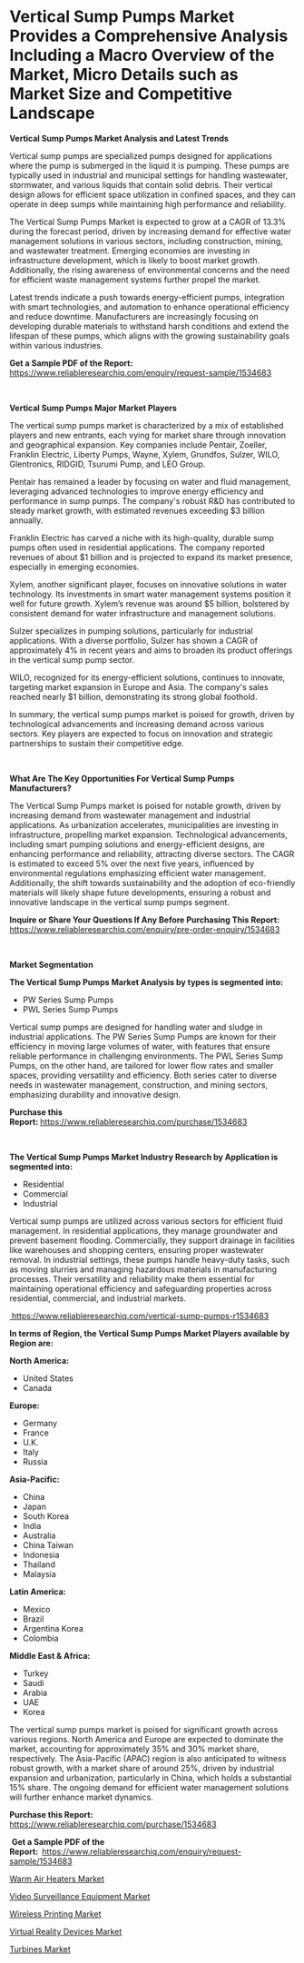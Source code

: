 <p><h1>Vertical Sump Pumps Market Provides a Comprehensive Analysis Including a Macro Overview of the Market, Micro Details such as Market Size and Competitive Landscape</h1></p><p><strong>Vertical Sump Pumps Market Analysis and Latest Trends</strong></p>
<p><p>Vertical sump pumps are specialized pumps designed for applications where the pump is submerged in the liquid it is pumping. These pumps are typically used in industrial and municipal settings for handling wastewater, stormwater, and various liquids that contain solid debris. Their vertical design allows for efficient space utilization in confined spaces, and they can operate in deep sumps while maintaining high performance and reliability.</p><p>The Vertical Sump Pumps Market is expected to grow at a CAGR of 13.3% during the forecast period, driven by increasing demand for effective water management solutions in various sectors, including construction, mining, and wastewater treatment. Emerging economies are investing in infrastructure development, which is likely to boost market growth. Additionally, the rising awareness of environmental concerns and the need for efficient waste management systems further propel the market.</p><p>Latest trends indicate a push towards energy-efficient pumps, integration with smart technologies, and automation to enhance operational efficiency and reduce downtime. Manufacturers are increasingly focusing on developing durable materials to withstand harsh conditions and extend the lifespan of these pumps, which aligns with the growing sustainability goals within various industries.</p></p>
<p><strong>Get a Sample PDF of the Report:&nbsp;</strong> <a href="https://www.reliableresearchiq.com/enquiry/request-sample/1534683?utm_campaign=1170&utm_medium=2&utm_source=Github&utm_content=ia&utm_term=08042025&utm_id=vertical-sump-pumps">https://www.reliableresearchiq.com/enquiry/request-sample/1534683</a></p>
<p>&nbsp;</p>
<p><strong>Vertical Sump Pumps Major Market Players</strong></p>
<p><p>The vertical sump pumps market is characterized by a mix of established players and new entrants, each vying for market share through innovation and geographical expansion. Key companies include Pentair, Zoeller, Franklin Electric, Liberty Pumps, Wayne, Xylem, Grundfos, Sulzer, WILO, Glentronics, RIDGID, Tsurumi Pump, and LEO Group.</p><p>Pentair has remained a leader by focusing on water and fluid management, leveraging advanced technologies to improve energy efficiency and performance in sump pumps. The company's robust R&D has contributed to steady market growth, with estimated revenues exceeding $3 billion annually.</p><p>Franklin Electric has carved a niche with its high-quality, durable sump pumps often used in residential applications. The company reported revenues of about $1 billion and is projected to expand its market presence, especially in emerging economies.</p><p>Xylem, another significant player, focuses on innovative solutions in water technology. Its investments in smart water management systems position it well for future growth. Xylem’s revenue was around $5 billion, bolstered by consistent demand for water infrastructure and management solutions.</p><p>Sulzer specializes in pumping solutions, particularly for industrial applications. With a diverse portfolio, Sulzer has shown a CAGR of approximately 4% in recent years and aims to broaden its product offerings in the vertical sump pump sector.</p><p>WILO, recognized for its energy-efficient solutions, continues to innovate, targeting market expansion in Europe and Asia. The company's sales reached nearly $1 billion, demonstrating its strong global foothold.</p><p>In summary, the vertical sump pumps market is poised for growth, driven by technological advancements and increasing demand across various sectors. Key players are expected to focus on innovation and strategic partnerships to sustain their competitive edge.</p></p>
<p>&nbsp;</p>
<p><strong>What Are The Key Opportunities For Vertical Sump Pumps Manufacturers?</strong></p>
<p><p>The Vertical Sump Pumps market is poised for notable growth, driven by increasing demand from wastewater management and industrial applications. As urbanization accelerates, municipalities are investing in infrastructure, propelling market expansion. Technological advancements, including smart pumping solutions and energy-efficient designs, are enhancing performance and reliability, attracting diverse sectors. The CAGR is estimated to exceed 5% over the next five years, influenced by environmental regulations emphasizing efficient water management. Additionally, the shift towards sustainability and the adoption of eco-friendly materials will likely shape future developments, ensuring a robust and innovative landscape in the vertical sump pumps segment.</p></p>
<p><strong>Inquire or Share Your Questions If Any Before Purchasing This Report:</strong> <a href="https://www.reliableresearchiq.com/enquiry/pre-order-enquiry/1534683?utm_campaign=1170&utm_medium=2&utm_source=Github&utm_content=ia&utm_term=08042025&utm_id=vertical-sump-pumps">https://www.reliableresearchiq.com/enquiry/pre-order-enquiry/1534683</a></p>
<p>&nbsp;</p>
<p><strong>Market Segmentation</strong></p>
<p><strong>The Vertical Sump Pumps Market Analysis by types is segmented into:</strong></p>
<p><ul><li>PW Series Sump Pumps</li><li>PWL Series Sump Pumps</li></ul></p>
<p><p>Vertical sump pumps are designed for handling water and sludge in industrial applications. The PW Series Sump Pumps are known for their efficiency in moving large volumes of water, with features that ensure reliable performance in challenging environments. The PWL Series Sump Pumps, on the other hand, are tailored for lower flow rates and smaller spaces, providing versatility and efficiency. Both series cater to diverse needs in wastewater management, construction, and mining sectors, emphasizing durability and innovative design.</p></p>
<p><strong>Purchase this Report:&nbsp;</strong><a href="https://www.reliableresearchiq.com/purchase/1534683?utm_campaign=1170&utm_medium=2&utm_source=Github&utm_content=ia&utm_term=08042025&utm_id=vertical-sump-pumps">https://www.reliableresearchiq.com/purchase/1534683</a></p>
<p>&nbsp;</p>
<p><strong>The Vertical Sump Pumps Market Industry Research by Application is segmented into:</strong></p>
<p><ul><li>Residential</li><li>Commercial</li><li>Industrial</li></ul></p>
<p><p>Vertical sump pumps are utilized across various sectors for efficient fluid management. In residential applications, they manage groundwater and prevent basement flooding. Commercially, they support drainage in facilities like warehouses and shopping centers, ensuring proper wastewater removal. In industrial settings, these pumps handle heavy-duty tasks, such as moving slurries and managing hazardous materials in manufacturing processes. Their versatility and reliability make them essential for maintaining operational efficiency and safeguarding properties across residential, commercial, and industrial markets.</p></p>
<p><a href="https://www.reliableresearchiq.com/vertical-sump-pumps-r1534683?utm_campaign=1170&utm_medium=2&utm_source=Github&utm_content=ia&utm_term=08042025&utm_id=vertical-sump-pumps">&nbsp;https://www.reliableresearchiq.com/vertical-sump-pumps-r1534683</a></p>
<p><strong>In terms of Region, the Vertical Sump Pumps Market Players available by Region are:</strong></p>
<p>
    <p> <strong> North America: </strong>
        <ul>
            <li>United States</li>
            <li>Canada</li>
        </ul>
        </p> 
    <p> <strong> Europe: </strong>
        <ul>
            <li>Germany</li>
            <li>France</li>
            <li>U.K.</li>
            <li>Italy</li>
            <li>Russia</li>
        </ul>
        </p> 
    <p> <strong> Asia-Pacific: </strong>
        <ul>
            <li>China</li>
            <li>Japan</li>
            <li>South Korea</li>
            <li>India</li>
            <li>Australia</li>
            <li>China Taiwan</li>
            <li>Indonesia</li>
            <li>Thailand</li>
            <li>Malaysia</li>
        </ul>
        </p> 
    <p> <strong> Latin America: </strong>
        <ul>
            <li>Mexico</li>
            <li>Brazil</li>
            <li>Argentina Korea</li>
            <li>Colombia</li>
        </ul>
        </p> 
    <p> <strong> Middle East & Africa: </strong>
        <ul>
            <li>Turkey</li>
            <li>Saudi</li>
            <li>Arabia</li>
            <li>UAE</li>
            <li>Korea</li>
        </ul>
    </p>
    </p>
<p><p>The vertical sump pumps market is poised for significant growth across various regions. North America and Europe are expected to dominate the market, accounting for approximately 35% and 30% market share, respectively. The Asia-Pacific (APAC) region is also anticipated to witness robust growth, with a market share of around 25%, driven by industrial expansion and urbanization, particularly in China, which holds a substantial 15% share. The ongoing demand for efficient water management solutions will further enhance market dynamics.</p></p>
<p><strong>Purchase this Report: </strong><a href="https://www.reliableresearchiq.com/purchase/1534683?utm_campaign=1170&utm_medium=2&utm_source=Github&utm_content=ia&utm_term=08042025&utm_id=vertical-sump-pumps">https://www.reliableresearchiq.com/purchase/1534683</a></p>
<p>&nbsp;<strong>Get a Sample PDF of the Report:&nbsp;&nbsp;</strong><a href="https://www.reliableresearchiq.com/enquiry/request-sample/1534683?utm_campaign=1170&utm_medium=2&utm_source=Github&utm_content=ia&utm_term=08042025&utm_id=vertical-sump-pumps">https://www.reliableresearchiq.com/enquiry/request-sample/1534683</a></p>
<p><strong></strong></p>
<p><p><a href="https://github.com/belhejmawoue/Market-Research-Report-List-1/blob/main/warm-air-heaters-market.md?utm_campaign=1170&utm_medium=2&utm_source=Github&utm_content=ia&utm_term=08042025&utm_id=vertical-sump-pumps">Warm Air Heaters Market</a></p><p><a href="https://github.com/shamyzinniwl/Market-Research-Report-List-1/blob/main/video-surveillance-equipment-market.md?utm_campaign=1170&utm_medium=2&utm_source=Github&utm_content=ia&utm_term=08042025&utm_id=vertical-sump-pumps">Video Surveillance Equipment Market</a></p><p><a href="https://github.com/vsiljgestel/Market-Research-Report-List-1/blob/main/wireless-printing-market.md?utm_campaign=1170&utm_medium=2&utm_source=Github&utm_content=ia&utm_term=08042025&utm_id=vertical-sump-pumps">Wireless Printing Market</a></p><p><a href="https://github.com/kalsirollija/Market-Research-Report-List-1/blob/main/virtual-reality-devices-market.md?utm_campaign=1170&utm_medium=2&utm_source=Github&utm_content=ia&utm_term=08042025&utm_id=vertical-sump-pumps">Virtual Reality Devices Market</a></p><p><a href="https://github.com/bulkagumanvv/Market-Research-Report-List-1/blob/main/turbines-market.md?utm_campaign=1170&utm_medium=2&utm_source=Github&utm_content=ia&utm_term=08042025&utm_id=vertical-sump-pumps">Turbines Market</a></p></p>